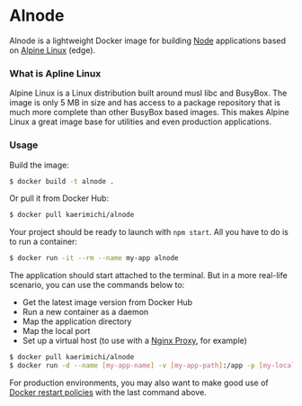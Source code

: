# Alnode

Alnode is a lightweight Docker image for building [Node] applications based on [Alpine Linux] (edge).

### What is Apline Linux

Alpine Linux is a Linux distribution built around musl libc and BusyBox. The image is only 5 MB in size and has access to a package repository that is much more complete than other BusyBox based images. This makes Alpine Linux a great image base for utilities and even production applications.

### Usage

Build the image:

```sh
$ docker build -t alnode .
```

Or pull it from Docker Hub:

```sh
$ docker pull kaerimichi/alnode
```

Your project should be ready to launch with `npm start`. All you have to do is to run a container:

```sh
$ docker run -it --rm --name my-app alnode
```

The application should start attached to the terminal. But in a more real-life scenario, you can use the commands below to:

- Get the latest image version from Docker Hub
- Run a new container as a daemon
- Map the application directory
- Map the local port
- Set up a virtual host (to use with a [Nginx Proxy], for example)

```sh
$ docker pull kaerimichi/alnode
$ docker run -d --name [my-app-name] -v [my-app-path]:/app -p [my-local-port]:80 -v VIRTUAL_HOST='my-app-domain.com' kaerimichi/alnode
```

For production environments, you may also want to make good use of [Docker restart policies] with the last command above.

[Node]: <https://nodejs.org>
[Alpine Linux]: <https://alpinelinux.org>
[Nginx Proxy]: <https://hub.docker.com/r/jwilder/nginx-proxy>
[Docker restart policies]: <https://docs.docker.com/engine/reference/run/#restart-policies-restart>
